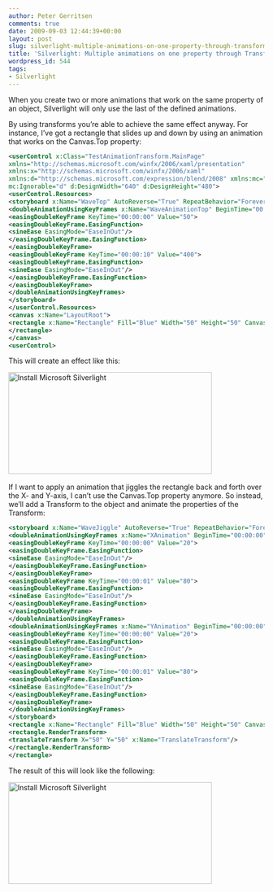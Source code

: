 ```yaml
---
author: Peter Gerritsen
comments: true
date: 2009-09-03 12:44:39+00:00
layout: post
slug: silverlight-multiple-animations-on-one-property-through-transforms
title: 'Silverlight: Multiple animations on one property through Transforms'
wordpress_id: 544
tags:
- Silverlight
---
```


When you create two or more animations that work on the same property of an object, Silverlight will only use the last of the defined animations.

By using transforms you’re able to achieve the same effect anyway. For instance, I’ve got a rectangle that slides up and down by using an animation that works on the Canvas.Top property:

```xml
<userControl x:Class="TestAnimationTransform.MainPage"
xmlns="http://schemas.microsoft.com/winfx/2006/xaml/presentation"
xmlns:x="http://schemas.microsoft.com/winfx/2006/xaml"
xmlns:d="http://schemas.microsoft.com/expression/blend/2008" xmlns:mc="http://schemas.openxmlformats.org/markup-compatibility/2006"
mc:Ignorable="d" d:DesignWidth="640" d:DesignHeight="480">
<userControl.Resources>
<storyboard x:Name="WaveTop" AutoReverse="True" RepeatBehavior="Forever">
<doubleAnimationUsingKeyFrames x:Name="WaveAnimationTop" BeginTime="00:00:00" Storyboard.TargetName="Rectangle" Storyboard.TargetProperty="(canvas.top)">
<easingDoubleKeyFrame KeyTime="00:00:00" Value="50">
<easingDoubleKeyFrame.EasingFunction>
<sineEase EasingMode="EaseInOut"/>
</easingDoubleKeyFrame.EasingFunction>
</easingDoubleKeyFrame>
<easingDoubleKeyFrame KeyTime="00:00:10" Value="400">
<easingDoubleKeyFrame.EasingFunction>
<sineEase EasingMode="EaseInOut"/>
</easingDoubleKeyFrame.EasingFunction>
</easingDoubleKeyFrame>
</doubleAnimationUsingKeyFrames>
</storyboard>
</userControl.Resources>
<canvas x:Name="LayoutRoot">
<rectangle x:Name="Rectangle" Fill="Blue" Width="50" Height="50" Canvas.Top="240" Canvas.Left="200">
</rectangle>
</canvas>
<userControl>
```

This will create an effect like this:

<div id="silverlightControlHost">
  <object data="data:application/x-silverlight-2," type="application/x-silverlight-2" width="500" height="550">
    <param name="source" value="/images/old/TestAnimationTransformSimple.xap"/>
    <param name="background" value="white" />
    <param name="minRuntimeVersion" value="2.0.40115.0" />
    <param name="autoupgrade" value="true" />
    <param name="enableHtmlAccess" value="true" />
    <a href="http://go.microsoft.com/fwlink/?LinkID=149156" onclick="javascript:_gaq.push(['_trackEvent','outbound-article','http://go.microsoft.com']);" style="text-decoration: none;">
      <img src="/wp-content/uploads/sl4wp-ph.png" alt="Install Microsoft Silverlight" style="border-style: none; width:400px; height:200px"/>
    </a>
  </object>
  <iframe style="visibility:hidden;height:0;width:0;border:0px" id="_sl_historyFrame"></iframe>
</div>

If I want to apply an animation that jiggles the rectangle back and forth over the X- and Y-axis, I can’t use the Canvas.Top property anymore. So instead, we’ll add a Transform to the object and animate the properties of the Transform:

```xml
<storyboard x:Name="WaveJiggle" AutoReverse="True" RepeatBehavior="Forever">
<doubleAnimationUsingKeyFrames x:Name="XAnimation" BeginTime="00:00:00" Storyboard.TargetName="TranslateTransform" Storyboard.TargetProperty="X">
<easingDoubleKeyFrame KeyTime="00:00:00" Value="20">
<easingDoubleKeyFrame.EasingFunction>
<sineEase EasingMode="EaseInOut"/>
</easingDoubleKeyFrame.EasingFunction>
</easingDoubleKeyFrame>
<easingDoubleKeyFrame KeyTime="00:00:01" Value="80">
<easingDoubleKeyFrame.EasingFunction>
<sineEase EasingMode="EaseInOut"/>
</easingDoubleKeyFrame.EasingFunction>
</easingDoubleKeyFrame>
</doubleAnimationUsingKeyFrames>
<doubleAnimationUsingKeyFrames x:Name="YAnimation" BeginTime="00:00:00" Storyboard.TargetName="TranslateTransform" Storyboard.TargetProperty="Y">
<easingDoubleKeyFrame KeyTime="00:00:00" Value="20">
<easingDoubleKeyFrame.EasingFunction>
<sineEase EasingMode="EaseInOut"/>
</easingDoubleKeyFrame.EasingFunction>
</easingDoubleKeyFrame>
<easingDoubleKeyFrame KeyTime="00:00:01" Value="80">
<easingDoubleKeyFrame.EasingFunction>
<sineEase EasingMode="EaseInOut"/>
</easingDoubleKeyFrame.EasingFunction>
</easingDoubleKeyFrame>
</doubleAnimationUsingKeyFrames>
</storyboard>
<rectangle x:Name="Rectangle" Fill="Blue" Width="50" Height="50" Canvas.Top="240" Canvas.Left="200">
<rectangle.RenderTransform>
<translateTransform X="50" Y="50" x:Name="TranslateTransform"/>
</rectangle.RenderTransform>
</rectangle>
```

The result of this will look like the following:

<div id="silverlightControlHost">
  <object data="data:application/x-silverlight-2," type="application/x-silverlight-2" width="500" height="550">
    <param name="source" value="/images/old/TestAnimationTransform.xap"/>
    <param name="background" value="white" />
    <param name="minRuntimeVersion" value="2.0.40115.0" />
    <param name="autoupgrade" value="true" />
    <param name="enableHtmlAccess" value="true" />
    <a href="http://go.microsoft.com/fwlink/?LinkID=149156" onclick="javascript:_gaq.push(['_trackEvent','outbound-article','http://go.microsoft.com']);" style="text-decoration: none;">
      <img src="/wp-content/uploads/sl4wp-ph.png" alt="Install Microsoft Silverlight" style="border-style: none; width:400px; height:200px"/>
    </a>
  </object>
  <iframe style="visibility:hidden;height:0;width:0;border:0px" id="_sl_historyFrame"></iframe>
</div>
